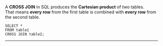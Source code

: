 
A **CROSS JOIN** in SQL produces the **Cartesian product** of two tables.  
That means **every row** from the first table is combined with **every row** from the second table.

```
SELECT *
FROM table1
CROSS JOIN table2;
```

---
